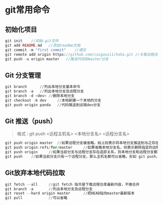 # git常用命令

## 初始化项目

```php
git init	//初始.git文件
git add README.md	//添加readme文档
git commit -m "first commit"	//递交
git remote add origin https://github.com/caigouzi1/haha.git	//关联远程仓库
git push -u origin master	//推送代码到master分支
```

## Git 分支管理

```powershell
git branch		//列出本地分支基本命令
git branch -a	//列出本地分支及远程分支
git branch -d <dev>	//删除本地分支
git checkout -b dev		//本地新建一个本地的分支
git push origin panda	//代码推送到远端dev分支
```

## Git 推送（push）

> 格式 : git push <远程主机名> <本地分支名>  <远程分支名> 

```powershell
git push origin master	//如果远程分支被省略，如上则表示将本地分支推送到与之存在追踪关系的远程分支（通常两者同名），如果该远程分支不存在，则会被新建
git push origin:refs/for/master		//如果省略本地分支名，则表示删除指定的远程分支，因为这等同于推送一个空的本地分支到远程分支，等同于 git push origin --delete master
git push origin		//如果当前分支与远程分支存在追踪关系，则本地分支和远程分支都可以省略，将当前分支推送到origin主机的对应分支
git push	//如果当前分支只有一个远程分支，那么主机名都可以省略，形如 git push，可以使用git branch -r ，查看远程的分支名
```

## Git放弃本地代码拉取

 ```powershell
git fetch --all		//git fetch 指令是下载远程仓库最新内容，不做合并
git branch -a		//列出本地分支及远程分支
git reset --hard origin master		//把HEAD指向master最新版本
git pull 			//可以省略
 ```
